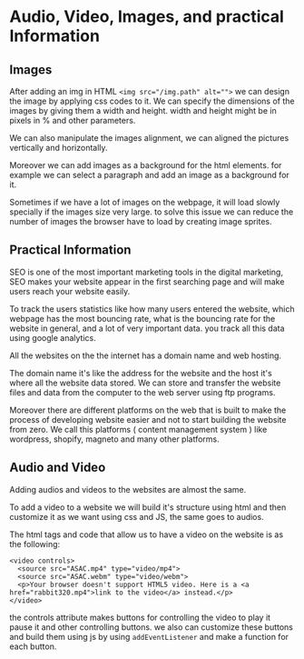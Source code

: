 # Audio, Video, Images, and practical Information

## Images

After adding an img in HTML
 `<img src="/img.path" alt="">` we can design the image by applying css codes to it.
 We can specify the dimensions of the images by giving them a width and height. width and height might be in pixels in % and other parameters.

We can also manipulate the images alignment, we can aligned the pictures vertically and horizontally. 

Moreover we can add images as a background for the html elements. for example we can select a paragraph and add an image as a background for it.

Sometimes if we have a lot of images on the webpage, it will load slowly specially if the images size very large. to solve this issue we can reduce the number of images the browser have to load by creating image sprites.




## Practical Information

SEO is one of the most important marketing tools in the digital marketing, SEO makes your website appear in the first searching page and will make users reach your website easily.

To track the users statistics like how many users entered the website, which webpage has the most bouncing rate, what is the bouncing rate for the website in general, and a lot of very important data. you track all this data using google analytics.

All the websites on the the internet has a domain name and web hosting.

The domain name it's like the address for the website and the host it's where all the website data stored.
We can store and transfer the website files and data from the computer to the web server using ftp programs.

Moreover there are different platforms on the web that is built to make the process of developing website easier and not to start building the website from zero. 
We call this platforms ( content management system ) like wordpress, shopify, magneto and many other platforms.


## Audio and Video

Adding audios and videos to the websites are almost the same.

To add a video to a website we will build it's structure using html and then customize it as we want using css and JS, the same goes to audios.

The html tags and code that allow us to have a video on the website is as the following:

```
<video controls>
  <source src="ASAC.mp4" type="video/mp4">
  <source src="ASAC.webm" type="video/webm">
  <p>Your browser doesn't support HTML5 video. Here is a <a href="rabbit320.mp4">link to the video</a> instead.</p>
</video>
```

the controls attribute  makes buttons for controlling the video to play it pause it and other controlling buttons. we also can customize these buttons and build them using js by using `addEventListener` and make a function for each button.








